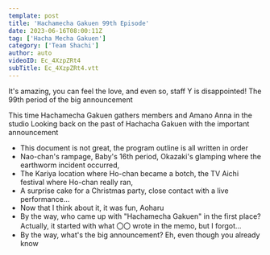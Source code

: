 ```yaml
---
template: post
title: 'Hachamecha Gakuen 99th Episode'
date: 2023-06-16T08:00:11Z
tag: ['Hacha Mecha Gakuen']
category: ['Team Shachi']
author: auto 
videoID: Ec_4XzpZRt4
subTitle: Ec_4XzpZRt4.vtt
---
```

It's amazing, you can feel the love, and even so, staff Y is disappointed! The 99th period of the big announcement

This time Hachamecha Gakuen gathers members and Amano Anna in the studio
Looking back on the past of Hachacha Gakuen with the important announcement

- This document is not great, the program outline is all written in order
- Nao-chan's rampage, Baby's 16th period, Okazaki's glamping where the earthworm incident occurred,
- The Kariya location where Ho-chan became a botch, the TV Aichi festival where Ho-chan really ran,
- A surprise cake for a Christmas party, close contact with a live performance...
- Now that I think about it, it was fun, Aoharu
- By the way, who came up with "Hachamecha Gakuen" in the first place? Actually, it started with what 〇〇 wrote in the memo, but I forgot...
- By the way, what's the big announcement? Eh, even though you already know